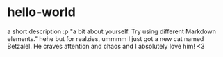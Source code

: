# hello-world
 a short description :p
"a bit about yourself. Try using different Markdown elements."
hehe
but for realzies, ummmm
I just got a new cat named Betzalel. He craves attention and chaos and I absolutely love him! <3
